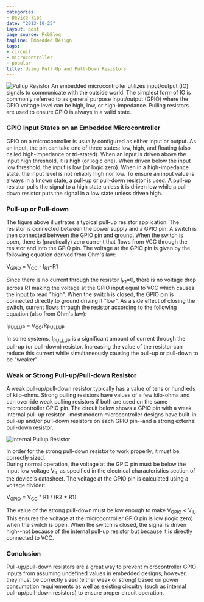 ```yaml
---
categories:
- Device Tips
date: "2013-10-25"
layout: post
page_source: PcbBlog
tagline: Embedded Design
tags:
- circuit
- microcontroller
- popular
title: Using Pull-Up and Pull-Down Resistors
---
```


![Pullup Resistor](/images/pullup.svg)
An embedded microcontroller utilizes input/output (IO) signals to
communicate with the outside world.  The simplest form of IO is
commonly referred to as general purpose input/output (GPIO) where
the GPIO voltage level can be high, low, or high-impedance.  Pulling
resistors are used to ensure GPIO is always in a valid state.

### GPIO Input States on an Embedded Microcontroller

GPIO on a microcontroller is usually configured as either input or
output.  As an input, the pin can take one of three states: low,
high, and floating (also called high-impedance or tri-stated).  When
an input is driven above the input high threshold, it is high
(or logic one).  When driven below the input low threshold, the
input is low (or logic zero).  When in a high-impedance state, the
input level is not reliably high nor low.  To ensure an input value
is always in a known state, a pull-up or pull-down resistor is
used.  A pull-up resistor pulls the signal to a high state unless it is
driven low while a pull-down resistor puts the signal in a low state unless driven high.

### Pull-up or Pull-down

The figure above illustrates a typical pull-up resistor
application.  The resistor is connected between the power supply and a GPIO
pin.  A switch is then connected between the GPIO pin and ground.  When the
switch is open, there is (practically) zero current that flows from
VCC through the resistor and into the GPIO pin.  The voltage at the
GPIO pin is given by the following equation derived from Ohm's law:

V<sub>GPIO</sub> <span>=</span>  V<sub>CC</sub> \-  I<sub>R1</sub>\*R1

Since there is no current through the resistor I<sub>R1</sub>=0, there
is no voltage drop across R1 making the voltage at the GPIO input equal
to VCC which causes the input to read "high".  When the switch is closed,
the GPIO pin is connected directly to ground driving it "low".  As a side
effect of closing the switch, current flows through the resistor according
to the following equation (also from Ohm's law):

I<sub>PULLUP</sub> = V<sub>CC</sub>/R<sub>PULLUP</sub>

In some systems, I<sub>PULLUP</sub> is a significant amount of current through
the pull-up (or pull-down) resistor.  Increasing the value of the resistor can
reduce this current while simultaneously causing the pull-up or pull-down to be "weaker".

### Weak or Strong Pull-up/Pull-down Resistor

A weak pull-up/pull-down resistor typically has a value of tens or hundreds
of kilo-ohms.  Strong pulling resistors have values of a few kilo-ohms
and can override weak pulling resistors if both are used on the same
microcontroller GPIO pin.  The circuit below shows a GPIO pin with a
weak internal pull-up resistor--most modern microcontroller designs
have built-in pull-up and/or pull-down resistors on each GPIO pin--and
a strong external pull-down resistor.

![Internal Pullup Resistor](/images/internalpullup2.svg)

In order for the strong pull-down resistor to work properly, it must be correctly sized.  
During normal operation, the voltage at the GPIO pin must be below the input low
voltage V<sub>IL</sub> as specified in the electrical characteristics section of the
device's datasheet.  The voltage at the GPIO pin is calculated using a voltage divider:

V<sub>GPIO</sub> = V<sub>CC</sub> \* R1 / (R2 + R1)

The value of the strong pull-down must be low enough to make V<sub>GPIO</sub> < V<sub>IL</sub>.  
This ensures the voltage at the microcontroller GPIO pin is low (logic zero)
when the switch is open.  When the switch is closed, the signal is driven high--not
because of the internal pull-up resistor but because it is directly connected to VCC.

### Conclusion

Pull-up/pull-down resistors are a great way to prevent microcontroller GPIO inputs
from assuming undefined values in embedded designs; however, they must be correctly
sized (either weak or strong) based on power consumption requirements as well as
existing circuitry (such as internal pull-up/pull-down resistors) to ensure proper
circuit operation.
